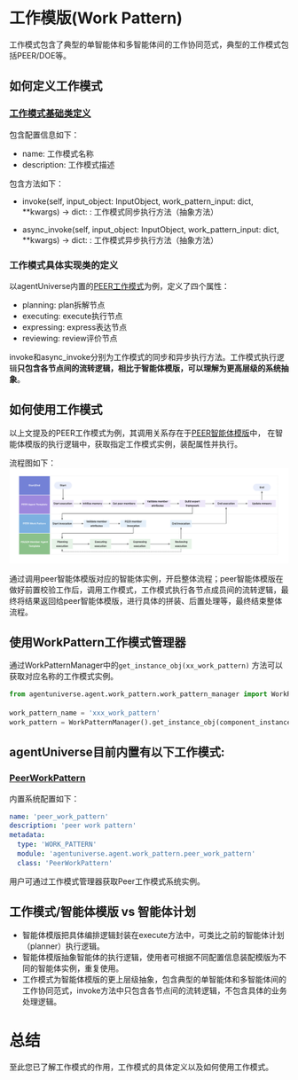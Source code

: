 # 工作模版(Work Pattern)

工作模式包含了典型的单智能体和多智能体间的工作协同范式，典型的工作模式包括PEER/DOE等。

## 如何定义工作模式

### [工作模式基础类定义](../../../agentuniverse/agent/work_pattern/work_pattern.py)

包含配置信息如下：

- name: 工作模式名称
- description: 工作模式描述

包含方法如下：

- invoke(self, input_object: InputObject, work_pattern_input: dict, **kwargs) -> dict:
  : 工作模式同步执行方法（抽象方法）

- async_invoke(self, input_object: InputObject, work_pattern_input: dict, **kwargs) -> dict:
  : 工作模式异步执行方法（抽象方法）

### 工作模式具体实现类的定义

以agentUniverse内置的[PEER工作模式](../../../agentuniverse/agent/work_pattern/peer_work_pattern.py)为例，定义了四个属性：

- planning: plan拆解节点
- executing: execute执行节点
- expressing: express表达节点
- reviewing: review评价节点

invoke和async_invoke分别为工作模式的同步和异步执行方法。工作模式执行逻辑**只包含各节点间的流转逻辑，相比于智能体模版，可以理解为更高层级的系统抽象**。

## 如何使用工作模式
以上文提及的PEER工作模式为例，其调用关系存在于[PEER智能体模版](../../../agentuniverse/agent/template/peer_agent_template.py)中，
在智能体模版的执行逻辑中，获取指定工作模式实例，装配属性并执行。

流程图如下：
![peer工作模式](../_picture/peer_work_pattern.png)

通过调用peer智能体模版对应的智能体实例，开启整体流程；peer智能体模版在做好前置校验工作后，调用工作模式，工作模式执行各节点成员间的流转逻辑，最终将结果返回给peer智能体模版，进行具体的拼装、后置处理等，最终结束整体流程。

## 使用WorkPattern工作模式管理器

通过WorkPatternManager中的`get_instance_obj(xx_work_pattern)` 方法可以获取对应名称的工作模式实例。

```python
from agentuniverse.agent.work_pattern.work_pattern_manager import WorkPatternManager

work_pattern_name = 'xxx_work_pattern'
work_pattern = WorkPatternManager().get_instance_obj(component_instance_name=work_pattern_name)
```

## agentUniverse目前内置有以下工作模式:

### [PeerWorkPattern](../../../agentuniverse/agent/work_pattern/peer_work_pattern.py)

内置系统配置如下：

```yaml
name: 'peer_work_pattern'
description: 'peer work pattern'
metadata:
  type: 'WORK_PATTERN'
  module: 'agentuniverse.agent.work_pattern.peer_work_pattern'
  class: 'PeerWorkPattern'
```
用户可通过工作模式管理器获取Peer工作模式系统实例。

## 工作模式/智能体模版 vs 智能体计划
- 智能体模版把具体编排逻辑封装在execute方法中，可类比之前的智能体计划（planner）执行逻辑。
- 智能体模版抽象智能体的执行逻辑，使用者可根据不同配置信息装配模版为不同的智能体实例，重复使用。
- 工作模式为智能体模版的更上层级抽象，包含典型的单智能体和多智能体间的工作协同范式，invoke方法中只包含各节点间的流转逻辑，不包含具体的业务处理逻辑。

# 总结
至此您已了解工作模式的作用，工作模式的具体定义以及如何使用工作模式。
